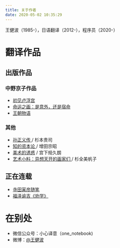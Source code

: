 ```yaml
---
title: 关于作者
date: 2020-05-02 10:35:29
---
```

王健波（1985-），日语翻译（2012-），程序员（2020-）

# 翻译作品

## 出版作品

### 中野京子作品

* [初见卢浮宫](https://www.douban.com/link2/?url=https%3A%2F%2Fbook.douban.com%2Fsubject%2F26760980%2F&query=%E7%8E%8B%E5%81%A5%E6%B3%A2&cat_id=1001&type=search&pos=3)
* [命运之画：是意外，还是宿命 ](https://www.douban.com/link2/?url=https%3A%2F%2Fbook.douban.com%2Fsubject%2F30124900%2F&query=%E7%8E%8B%E5%81%A5%E6%B3%A2&cat_id=1001&type=search&pos=9) 
* [王朝物语 ](https://www.douban.com/link2/?url=https%3A%2F%2Fbook.douban.com%2Fsubject%2F30198530%2F&query=%E7%8E%8B%E5%81%A5%E6%B3%A2&cat_id=1001&type=search&pos=1)

### 其他

* [孙正义传 ](https://www.douban.com/link2/?url=https%3A%2F%2Fbook.douban.com%2Fsubject%2F34840584%2F&query=%E7%8E%8B%E5%81%A5%E6%B3%A2&cat_id=1001&type=search&pos=10) / 杉本贵司
* [知的资本论 ](https://www.douban.com/link2/?url=https%3A%2F%2Fbook.douban.com%2Fsubject%2F26996693%2F&query=%E7%8E%8B%E5%81%A5%E6%B3%A2&cat_id=1001&type=search&pos=2) / 增田宗昭
* [美术的诱惑](https://www.douban.com/link2/?url=https%3A%2F%2Fbook.douban.com%2Fsubject%2F30189011%2F&query=%E7%8E%8B%E5%81%A5%E6%B3%A2&cat_id=1001&type=search&pos=5) / 宫下规久朗
* [艺术小料：异想天开的画家们 ](https://www.douban.com/link2/?url=https%3A%2F%2Fbook.douban.com%2Fsubject%2F27029065%2F&query=%E7%8E%8B%E5%81%A5%E6%B3%A2&cat_id=1001&type=search&pos=8) / 杉全美帆子

## 正在连载

* [寺田寅彦随笔](https://read.douban.com/column/33850444/)
* [福泽谕吉《劝学》](https://xxyy.gitbook.io/-fukuzawa/)

# 在别处
* 微信公众号：小心译意（one_notebook)
* 微博：[@王健波](https://weibo.com/wjianbo)
